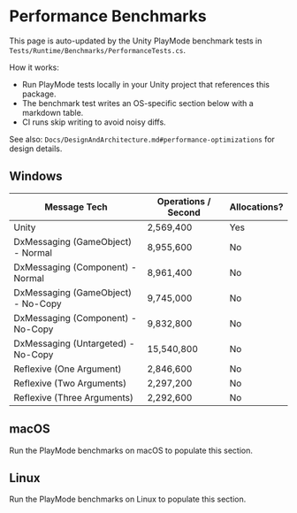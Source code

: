 # Performance Benchmarks

This page is auto-updated by the Unity PlayMode benchmark tests in `Tests/Runtime/Benchmarks/PerformanceTests.cs`.

How it works:

- Run PlayMode tests locally in your Unity project that references this package.
- The benchmark test writes an OS-specific section below with a markdown table.
- CI runs skip writing to avoid noisy diffs.

See also: `Docs/DesignAndArchitecture.md#performance-optimizations` for design details.

## Windows

| Message Tech | Operations / Second | Allocations? |
| ------------ | ------------------- | ------------ |
| Unity | 2,569,400 | Yes |
| DxMessaging (GameObject) - Normal | 8,955,600 | No |
| DxMessaging (Component) - Normal | 8,961,400 | No |
| DxMessaging (GameObject) - No-Copy | 9,745,000 | No |
| DxMessaging (Component) - No-Copy | 9,832,800 | No |
| DxMessaging (Untargeted) - No-Copy | 15,540,800 | No |
| Reflexive (One Argument) | 2,846,600 | No |
| Reflexive (Two Arguments) | 2,297,200 | No |
| Reflexive (Three Arguments) | 2,292,600 | No |

## macOS

Run the PlayMode benchmarks on macOS to populate this section.

## Linux

Run the PlayMode benchmarks on Linux to populate this section.
